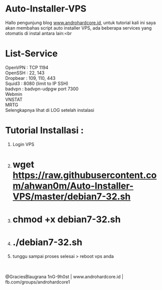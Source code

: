 # Auto-Installer-VPS
Hallo pengunjung blog www.androhardcore.id, untuk tutorial kali ini saya akan membahas script auto installer VPS, ada beberapa services yang otomatis di instal antara lain:<br
# List-Service

OpenVPN  : TCP 1194 <br>
OpenSSH  : 22, 143<br>
Dropbear : 109, 110, 443<br>
Squid3   : 8080 (limit to IP SSH)<br>
badvpn   : badvpn-udpgw port 7300 <br>
Webmin <br>
VNSTAT <br>
MRTG <br>
Selengkapnya lihat di LOG setelah instalasi <br>

# Tutorial Installasi : <br>
1. Login VPS<br>
2. # wget https://raw.githubusercontent.com/ahwan0m/Auto-Installer-VPS/master/debian7-32.sh <br>
3. # chmod +x debian7-32.sh <br>
4. # ./debian7-32.sh <br>
5. tunggu sampai proses selesai > reboot vps anda<br>
<br>

<br>
@GraciesBlaugrana 1nG-9h0st | www.androhardcore.id | fb.com/groups/androhardcore1
